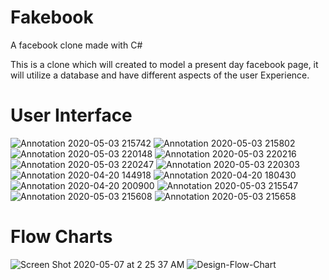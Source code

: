 # Fakebook
A facebook clone made with C#



This is a clone which will created to model a present day facebook page, it will utilize a database and have different aspects of the user Experience.

# User Interface
![Annotation 2020-05-03 215742](https://user-images.githubusercontent.com/61753398/80933923-c1d6a500-8d93-11ea-818c-fb0f6a7a1816.png)
![Annotation 2020-05-03 215802](https://user-images.githubusercontent.com/61753398/80933924-c1d6a500-8d93-11ea-97f0-34b6efea9a43.png)
![Annotation 2020-05-03 220148](https://user-images.githubusercontent.com/61753398/80933925-c1d6a500-8d93-11ea-903b-d8168ba7afeb.png)
![Annotation 2020-05-03 220216](https://user-images.githubusercontent.com/61753398/80933926-c26f3b80-8d93-11ea-8562-1f8a69998d41.png)
![Annotation 2020-05-03 220247](https://user-images.githubusercontent.com/61753398/80933927-c26f3b80-8d93-11ea-9dff-ef816a060581.png)
![Annotation 2020-05-03 220303](https://user-images.githubusercontent.com/61753398/80933928-c26f3b80-8d93-11ea-9992-4c8d1d2d3f1c.png)
![Annotation 2020-04-20 144918](https://user-images.githubusercontent.com/61753398/80933936-c8fdb300-8d93-11ea-84eb-7aafa185fa9c.png)
![Annotation 2020-04-20 180430](https://user-images.githubusercontent.com/61753398/80933937-c8fdb300-8d93-11ea-9796-7e8e1a7bf7c0.png)
![Annotation 2020-04-20 200900](https://user-images.githubusercontent.com/61753398/80933938-c8fdb300-8d93-11ea-8bf3-aafdc7111513.png)
![Annotation 2020-05-03 215547](https://user-images.githubusercontent.com/61753398/80933939-c9964980-8d93-11ea-96c8-d3c59be28d04.png)
![Annotation 2020-05-03 215608](https://user-images.githubusercontent.com/61753398/80933940-c9964980-8d93-11ea-9d01-007d0ec41c81.png)
![Annotation 2020-05-03 215658](https://user-images.githubusercontent.com/61753398/80933941-c9964980-8d93-11ea-9c76-baa425a8e386.png)

# Flow Charts
![Screen Shot 2020-05-07 at 2 25 37 AM](https://user-images.githubusercontent.com/61753398/81261427-15eabf00-900a-11ea-9ea8-d117114be41d.png)
![Design-Flow-Chart](https://user-images.githubusercontent.com/61753398/79386508-3f975580-7f38-11ea-8ade-c9b5d34ec1b2.png)


